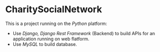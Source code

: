 # CharitySocialNetwork
This is a project running on the _Python_ platform:
  - Use _Django, Django Rest Framework_ (Backend) to build APIs for an application running on web flatform.
  - Use _MySQL_ to build database.
